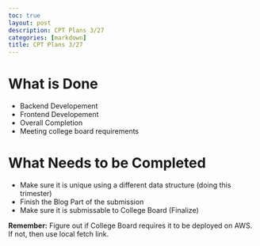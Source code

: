 ```yaml
---
toc: true
layout: post
description: CPT Plans 3/27
categories: [markdown]
title: CPT Plans 3/27
---
```


# What is Done
- Backend Developement
- Frontend Developement
- Overall Completion
- Meeting college board requirements

# What Needs to be Completed
- Make sure it is unique using a different data structure (doing this trimester)
- Finish the Blog Part of the submission
- Make sure it is submissable to College Board (Finalize)

**Remember:**
Figure out if College Board requires it to be deployed on AWS. If not, then use local fetch link.